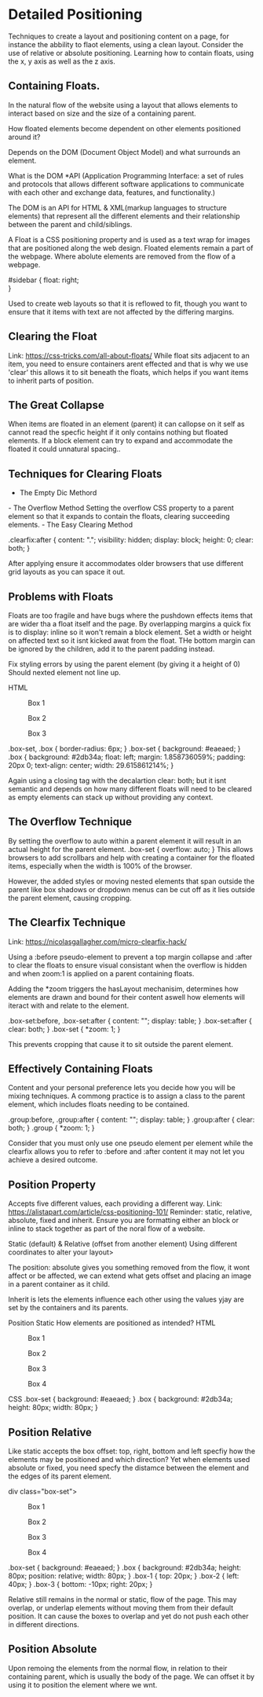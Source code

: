 # Detailed Positioning
Techniques to create a layout and positioning content on a page, for instance the abbility to flaot elements, using a clean layout. Consider the use of relative or absolute positioning. Learning how to contain floats, using the x, y axis as well as the z axis.

## Containing Floats.
In the natural flow of the website using a layout that allows elements to interact based on size and the size of a containing parent. 

How floated elements become dependent on other elements positioned around it?

Depends on the DOM (Document Object Model) and what surrounds an element.

What is the DOM
*API (Application Programming Interface:  a set of rules and protocols that allows different software applications to communicate with each other and exchange data, features, and functionality.) 

The DOM is an API for HTML & XML(markup languages to structure elements) that represent all the different elements and their relationship between the parent and child/siblings.

A Float is a CSS positioning property and is used as a text wrap for images that are positioned along the web design. Floated elements remain a part of the webpage. Where abolute elements are removed from the flow of a webpage. 

#sidebar {
  float: right;			
}

Used to create web layouts so that it is reflowed to fit, though you want to ensure that it items with text are not affected by the differing margins.

## Clearing the Float
Link: https://css-tricks.com/all-about-floats/
While float sits adjacent to an item, you need to ensure containers arent effected and that is why we use 'clear' this allows it to sit beneath the floats, which helps if you want items to inherit parts of position.

## The Great Collapse
When items are floated in an element (parent) it can callopse on it self as cannot read the specfic height if it only contains nothing but floated elements. If a block element can try to expand and accommodate the floated it could unnatural spacing..

## Techniques for Clearing Floats

- The Empty Dic Methord
<div style="clear: both;"></div>
- The Overflow Method
Setting the overflow CSS property to a parent element so that it expands to contain the floats, clearing succeeding elements.
- The Easy Clearing Method

.clearfix:after { 
   content: "."; 
   visibility: hidden; 
   display: block; 
   height: 0; 
   clear: both;
}

After applying ensure it accommodates older browsers that use different grid layouts as you can space it out.

## Problems with Floats
Floats are too fragile and have bugs where the pushdown effects items that are wider tha a float itself and the page. By overlapping margins  a quick fix is to display: inline so it won't remain a block element. Set a width or height on affected text so it isnt kicked awat from the float. THe bottom margin can be ignored by the children, add it to the parent padding instead.

Fix styling errors by using the parent element (by giving it a height of 0)
Should nexted element not line up.

HTML 

<div class="box-set">
  <figure class="box">Box 1</figure>
  <figure class="box">Box 2</figure>
  <figure class="box">Box 3</figure>
</div>

.box-set,
.box {
  border-radius: 6px;
}
.box-set {
  background: #eaeaed;
}
.box {
  background: #2db34a;
  float: left;
  margin: 1.858736059%;
  padding: 20px 0;
  text-align: center;
  width: 29.615861214%;
}

Again using a closing tag with the decalartion clear: both; but it isnt semantic and depends on how many different floats will need to be cleared as empty elements can stack up without providing any context.

## The Overflow Technique
By setting the overflow to auto within a parent element it will result in an actual height for the parent element.
.box-set {
  overflow: auto;
}
This allows browsers to add scrollbars and help with creating a container for the floated items, especially when the width is 100% of the browser.

However, the added styles or moving nested elements that span outside the parent like box shadows or dropdown menus can be cut off as it lies outside the parent element, causing cropping.

## The Clearfix Technique
Link: https://nicolasgallagher.com/micro-clearfix-hack/

Using a :before pseudo-element to prevent a top margin collapse and :after to clear the floats to ensure visual consistant when the overflow is hidden and when zoom:1 is applied on a parent containing floats. 

Adding the *zoom triggers the hasLayout mechanisim, determines how elements are drawn and bound for their content aswell how elements will iteract with and relate to the element.

.box-set:before,
.box-set:after {
  content: "";
  display: table;
}
.box-set:after {
  clear: both;
}
.box-set {
  *zoom: 1;
}

This prevents cropping that cause it to sit outside the parent element.

## Effectively Containing Floats
Content and your personal preference lets you decide how you will be mixing techniques. A commong practice is to assign a class to the parent element, which includes floats needing to be contained. 

.group:before,
.group:after {
  content: "";
  display: table;
}
.group:after {
  clear: both;
}
.group {
  *zoom: 1;
}

Consider that you must only use one pseudo element per element while the clearfix allows you to refer to :before and :after content it may not let you achieve a desired outcome.

## Position Property
Accepts five different values, each providing a different way.
Link: https://alistapart.com/article/css-positioning-101/
Reminder: static, relative, absolute, fixed and inherit. 
Ensure you are formatting either an block or inline to stack together as part of the noral flow of a website.

Static (default) & Relative (offset from another element)
Using different coordinates to alter your layout>

The position: absolute gives you something removed from the flow, it wont affect or be affected, we can extend what gets offset and placing an image in a parent container as it child.

Inherit is lets the elements influence each other using the values yjay are set by the containers and its parents.

Position Static
How elements are positioned as intended?
HTML
<div class="box-set">
  <figure class="box box-1">Box 1</figure>
  <figure class="box box-2">Box 2</figure>
  <figure class="box box-3">Box 3</figure>
  <figure class="box box-4">Box 4</figure>
</div>

CSS
.box-set {
  background: #eaeaed;
}
.box {
  background: #2db34a;
  height: 80px;
  width: 80px;
}

## Position Relative
Like static accepts the box offset: top, right, bottom and left specfiy how the elements may be positioned and which direction? Yet when elements used absolute or fixed, you need specfy the distamce between the element and the edges of its parent element. 

div class="box-set">
  <figure class="box box-1">Box 1</figure>
  <figure class="box box-2">Box 2</figure>
  <figure class="box box-3">Box 3</figure>
  <figure class="box box-4">Box 4</figure>
</div>

.box-set {
  background: #eaeaed;
}
.box {
  background: #2db34a;
  height: 80px;
  position: relative;
  width: 80px;
}
.box-1 {
  top: 20px;
}
.box-2 {
  left: 40px;
}
.box-3 {
  bottom: -10px;
  right: 20px;
}

Relative still remains in the normal or static, flow of the page. This may overlap, or underlap elements without moving them from their default position. It can cause the boxes to overlap and yet do not push each other in different directions.

## Position Absolute
Upon remoing the elements from the normal flow, in relation to their containing parent, which is usually the body of the page. We can offset it by using it to position the element where we wnt.









